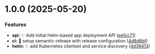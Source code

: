 # 1.0.0 (2025-05-20)


### Features

* **api:** ✨ Add initial Helm-based app deployment API ([ee1cc71](https://github.com/Ekonum/app-store-api/commit/ee1cc71bed54be968b26a85293f8a37d7e468389))
* **ci:** 🤖 setup semantic-release with release configuration ([4d8d6bf](https://github.com/Ekonum/app-store-api/commit/4d8d6bf15e27a9bf659bd02af1f63db6f6905d56))
* **helm:** ✨ add Kubernetes clientset and service discovery ([4d39413](https://github.com/Ekonum/app-store-api/commit/4d39413497799c3432a0f92eabef091636e416fa))
